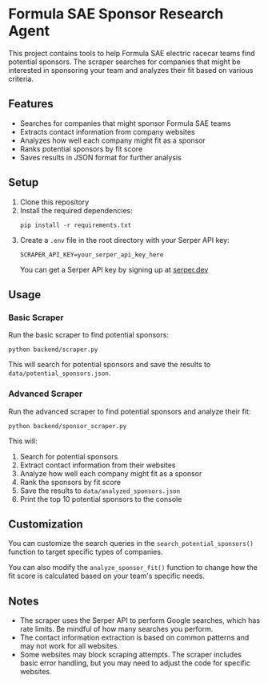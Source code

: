 # Formula SAE Sponsor Research Agent

This project contains tools to help Formula SAE electric racecar teams find potential sponsors. The scraper searches for companies that might be interested in sponsoring your team and analyzes their fit based on various criteria.

## Features

- Searches for companies that might sponsor Formula SAE teams
- Extracts contact information from company websites
- Analyzes how well each company might fit as a sponsor
- Ranks potential sponsors by fit score
- Saves results in JSON format for further analysis

## Setup

1. Clone this repository
2. Install the required dependencies:
   ```
   pip install -r requirements.txt
   ```
3. Create a `.env` file in the root directory with your Serper API key:
   ```
   SCRAPER_API_KEY=your_serper_api_key_here
   ```
   You can get a Serper API key by signing up at [serper.dev](https://serper.dev)

## Usage

### Basic Scraper

Run the basic scraper to find potential sponsors:

```
python backend/scraper.py
```

This will search for potential sponsors and save the results to `data/potential_sponsors.json`.

### Advanced Scraper

Run the advanced scraper to find potential sponsors and analyze their fit:

```
python backend/sponsor_scraper.py
```

This will:
1. Search for potential sponsors
2. Extract contact information from their websites
3. Analyze how well each company might fit as a sponsor
4. Rank the sponsors by fit score
5. Save the results to `data/analyzed_sponsors.json`
6. Print the top 10 potential sponsors to the console

## Customization

You can customize the search queries in the `search_potential_sponsors()` function to target specific types of companies.

You can also modify the `analyze_sponsor_fit()` function to change how the fit score is calculated based on your team's specific needs.

## Notes

- The scraper uses the Serper API to perform Google searches, which has rate limits. Be mindful of how many searches you perform.
- The contact information extraction is based on common patterns and may not work for all websites.
- Some websites may block scraping attempts. The scraper includes basic error handling, but you may need to adjust the code for specific websites.